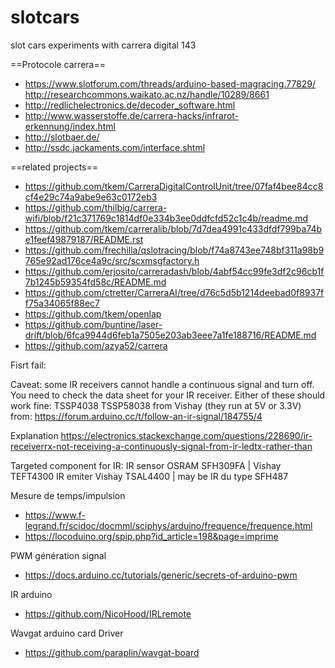 # slotcars
slot cars experiments with carrera digital 143

==Protocole carrera==
- https://www.slotforum.com/threads/arduino-based-magracing.77829/ http://researchcommons.waikato.ac.nz/handle/10289/8661
- http://redlichelectronics.de/decoder_software.html
- http://www.wasserstoffe.de/carrera-hacks/infrarot-erkennung/index.html
- http://slotbaer.de/
- http://ssdc.jackaments.com/interface.shtml


==related projects==
- https://github.com/tkem/CarreraDigitalControlUnit/tree/07faf4bee84cc8cf4e29c74a9abe9e63c0172eb3
- https://github.com/thilbig/carrera-wifi/blob/f21c371769c1814df0e334b3ee0ddfcfd52c1c4b/readme.md
- https://github.com/tkem/carreralib/blob/7d7dea4991c433dfdf799ba74be1feef49879187/README.rst
- https://github.com/frechilla/qslotracing/blob/f74a8743ee748bf311a98b9765e92ad176ce4a9c/src/scxmsgfactory.h
- https://github.com/erjosito/carreradash/blob/4abf54cc99fe3df2c96cb1f7b1245b59354fd58c/README.md
- https://github.com/ctretter/CarreraAI/tree/d76c5d5b1214deebad0f8937ff75a34065f88ec7
- https://github.com/tkem/openlap
- https://github.com/buntine/laser-drift/blob/6fca9944d6feb1a7505e203ab3eee7a1fe188716/README.md
- https://github.com/azya52/carrera


Fisrt fail:

Caveat: some IR receivers cannot handle a continuous signal and turn off. You need to check the data sheet for your IR receiver.
Either of these should work fine: TSSP4038 TSSP58038 from Vishay (they run at 5V or 3.3V)
from:
https://forum.arduino.cc/t/follow-an-ir-signal/184755/4

Explanation
https://electronics.stackexchange.com/questions/228690/ir-receiverrx-not-receiving-a-continuously-signal-from-ir-ledtx-rather-than


Targeted component for IR:
IR sensor OSRAM SFH309FA | Vishay TEFT4300
IR emiter Vishay TSAL4400  | may be IR du type SFH487 

Mesure de temps/impulsion
- https://www.f-legrand.fr/scidoc/docmml/sciphys/arduino/frequence/frequence.html
- https://locoduino.org/spip.php?id_article=198&page=imprime

PWM génération signal
- https://docs.arduino.cc/tutorials/generic/secrets-of-arduino-pwm

IR arduino

- https://github.com/NicoHood/IRLremote


Wavgat arduino card Driver
- https://github.com/paraplin/wavgat-board




